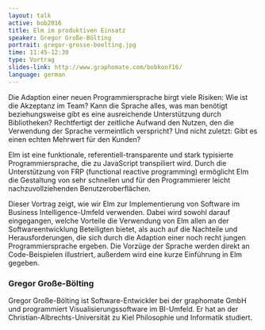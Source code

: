 ```yaml
---
layout: talk
active: bob2016
title: Elm im produktiven Einsatz
speaker: Gregor Große-Bölting
portrait: gregor-grosse-boelting.jpg
time: 11:45-12:30
type: Vortrag
slides-link: http://www.graphomate.com/bobkonf16/
language: german
---
```


Die Adaption einer neuen Programmiersprache birgt viele Risiken: Wie
ist die Akzeptanz im Team? Kann die Sprache alles, was man benötigt
beziehungsweise gibt es eine ausreichende Unterstützung durch
Bibliotheken? Rechtfertigt der zeitliche Aufwand den Nutzen, den die
Verwendung der Sprache vermeintlich verspricht? Und nicht zuletzt:
Gibt es einen echten Mehrwert für den Kunden?

Elm ist eine funktionale, referentiell-transparente und stark
typisierte Programmiersprache, die zu JavaScript transpiliert
wird. Durch die Unterstützung von FRP (functional reactive
programming) ermöglicht Elm die Gestaltung von sehr schnellen und für
den Programmierer leicht nachzuvollziehenden Benutzeroberflächen.

Dieser Vortrag zeigt, wie wir Elm zur Implementierung von Software im
Business Intelligence-Umfeld verwenden. Dabei wird sowohl darauf
eingegangen, welche Vorteile die Verwendung von Elm allen an der
Softwareentwicklung Beteiligten bietet, als auch auf die Nachteile und
Herausforderungen, die sich durch die Adaption einer noch recht jungen
Programmiersprache ergeben. Die Vorzüge der Sprache werden direkt an
Code-Beispielen illustriert, außerdem wird eine kurze Einführung in
Elm gegeben.

### Gregor Große-Bölting

Gregor Große-Bölting ist Software-Entwickler bei der graphomate GmbH
und programmiert Visualisierungssoftware im BI-Umfeld. Er hat an der
Christian-Albrechts-Universität zu Kiel Philosophie und Informatik
studiert.
